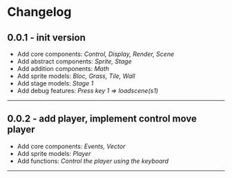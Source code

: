 # Changelog

## 0.0.1 - init version

- Add core components: *Control, Display, Render, Scene*
- Add abstract components: *Sprite, Stage*
- Add addition components: *Math*
- Add sprite models: *Bloc, Grass, Tile, Wall*
- Add stage models: *Stage 1*
- Add debug features: *Press key 1 => loadscene(s1)*

------

## 0.0.2 - add player, implement control move player

- Add core components: *Events, Vector*
- Add sprite models: *Player*
- Add functions: *Control the player using the keyboard*

------
